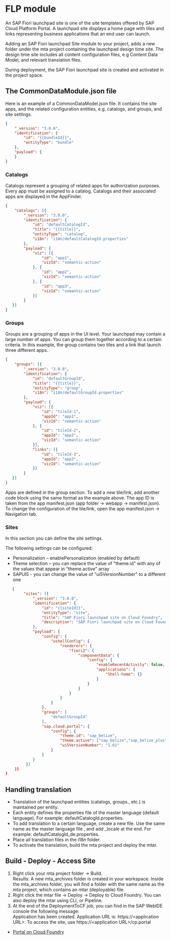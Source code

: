# FLP module

An SAP Fiori launchpad site is one of the site templates offered by SAP Cloud Platform Portal. A launchpad site displays a home page with tiles and links representing business applications that an end user can launch.

Adding an SAP Fiori launchpad Site module to your project, adds a new folder under the mta project containing the launchpad design time site. The design time site includes all content configuration files, e.g Content Data Model, and relevant translation files. 

During deployment, the SAP Fiori launchpad site is created and activated in the project space.

## The CommonDataModule.json file

Here is an example of a CommonDataModel.json file. It contains the site apps, and the related configuration entities, e.g. catalogs, and groups, and site settings.
```json
{
    "_version": "3.0.0",
    "identification": {
        "id": "{{bundleId}}",
        "entityType": "bundle"
    },
    "payload": {
    }
}
``` 

### Catalogs
Catalogs represent a grouping of related apps for authorization purposes. Every app must be assigned to a catalog. Catalogs and their associated apps are displayed in the AppFinder. 

```json
{
    "catalogs": [{
        "_version": "3.0.0",
        "identification": {
            "id": "defaultCatalogId",
            "title": "{{title}}",
            "entityType": "catalog",
            "i18n": "i18n/defaultCatalogId.properties" 
        },
        "payload": {
            "viz": [{
                "id": "app1",
                "vizId": "semantic-action"
            }, {
                "id": "app2",
                "vizId": "semantic-action"
            }, {
                "id": "app3",
                "vizId": "semantic-action"
            }]
        }
   }]
}
```

### Groups
Groups are a grouping of apps in the UI level. Your launchpad may contain a large number of apps. You can group them together according to a certain criteria. In this example, the group contains two tiles and a link that launch three different apps.  
```json
{
    "groups": [{
        "_version": "3.0.0",
        "identification": {
            "id": "defaultGroupId",
            "title": "{{title}}",
            "entityType": "group",
            "i18n": "i18n/defaultGroupId.properties"
        },
        "payload": {
            "viz": [{
                "id": "tileId-1",
                "appId": "app1",
                "vizId": "semantic-action"
            }, {
                "id": "tileId-2",
                "appId": "app2",
                "vizId": "semantic-action"
            }],
            "links": [{
                "id": "tileId-3",
                "appId": "app3",
                "vizId": "semantic-action"
            }] 
        }
   }]
}
```

Apps are defined in the group section. To add a new tile/link, add another code block using the same format as the example above. The app ID is taken from the app manifest.json (app folder → webapp → manifest.json).  To change the configuration of the tile/link, open the app manifest.json → Navigation tab.   
   
### Sites
In this section you can define the site settings.

The following settings can be configured:
* Personalization – enablePersonalization (enabled by default) 
* Theme selection – you can replace the value of "theme.id" with any of the values that appear in "theme.active" array
* SAPUI5 - you can change the  value of "ui5VersionNumber" to a different one

```json
   {
        "sites": [{
            "_version": "3.0.0",
            "identification": {
                "id": "{{siteId}}",
                "entityType": "site",
                "title": "SAP Fiori launchpad site on Cloud Foundry",
                "description": "SAP Fiori launchpad site on Cloud Foundry, deployed from SAP Web IDE"
            },
            "payload": {
                "config": {
                    "ushellConfig": {
                        "renderers": {
                            "fiori2": {
                                "componentData": {
                                    "config": {  
                                        "enableRecentActivity": false,
                                        "applications": {
                                            "Shell-home": {}
                                        }
                                    }
                                }
                            }
                        }
                    }
                },
                "groups": [ 
                    "defaultGroupId"
                ],
                "sap.cloud.portal": { 
                    "config": { 
                        "theme.id": "sap_belize",
                        "theme.active": ["sap_belize","sap_belize_plus","sap_belize_hcb","sap_belize_hcw"],
                        "ui5VersionNumber": "1.61"
                    }
                }
            }
         }]
    }}
}    
```

## Handling translation
* Translation of the launchpad entities (catalogs, groups., etc.) is maintained per entity.
* Each entity defines the properties file of the master language (default language). For example: defaultCatalogId.properties.
* To add translation to a certain language, create a new file. Use the same name as the master language file , and add _locale at the end. For example: defaultCatalogId_de.properties.
* Place all translation files in the i18n folder.
* To activate the translation, build the mta project and deploy the mtar.

## Build - Deploy - Access Site
1. Right click your mta project folder → Build.  
Results: A new mta_archives folder is created in your workspace. Inside the mta_archives folder, you will find a folder with the same name as the mta project, which contains an mtar (deployable) file.
2. Right click the mtar file → Deploy → Deploy to Cloud Foundry. You can also deploy the mtar using CLI, or Pipeline.
3. At the end of the DeploymentToCF job, you can find in the SAP WebIDE console the following message:  
Application <appRputer module name> has been created. Application URL is: https://\<application URL>. To access the site, use https://\<application URL>/cp.portal

* [Portal on Cloud Foundry](https://help.sap.com/viewer/ad4b9f0b14b0458cad9bd27bf435637d/Cloud/en-US/5798687972fd4c2bace31c65b47f5587.html)
